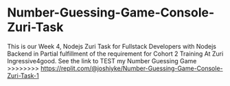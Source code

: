 # Number-Guessing-Game-Console-Zuri-Task
This is our Week 4, Nodejs Zuri Task for Fullstack Developers with Nodejs Backend in Partial fulfillment of the requirement for Cohort 2 Training At Zuri Ingressive4good.
See the link to TEST my Number Guessing Game >>>>>>>>
https://replit.com/@joshiyke/Number-Guessing-Game-Console-Zuri-Task-1
